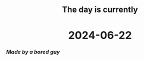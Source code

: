 <h2 align=center>The day is currently</h2>
<h1 align=center><!--TIME BEGIN-->2024-06-22<!--TIME END--></h1>
<h5>Made by a bored guy</h5>
